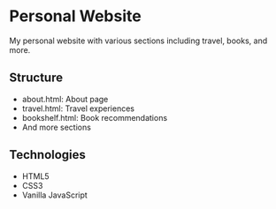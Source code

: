 # Personal Website
My personal website with various sections including travel, books, and more.

## Structure
- about.html: About page
- travel.html: Travel experiences
- bookshelf.html: Book recommendations
- And more sections

## Technologies
- HTML5
- CSS3
- Vanilla JavaScript
